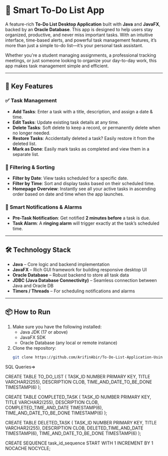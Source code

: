 # 📝 Smart To-Do List App

A feature-rich **To-Do List Desktop Application** built with **Java** and **JavaFX**, backed by an **Oracle Database**. This app is designed to help users stay organized, productive, and never miss important tasks. With an intuitive interface, time-based alerts, and powerful task management features, it’s more than just a simple to-do list—it’s your personal task assistant.

Whether you're a student managing assignments, a professional tracking meetings, or just someone looking to organize your day-to-day work, this app makes task management simple and efficient.

---

## 🌟 Key Features

### ✅ Task Management

- **Add Tasks**: Enter a task with a title, description, and assign a date & time.
- **Edit Tasks**: Update existing task details at any time.
- **Delete Tasks**: Soft delete to keep a record, or permanently delete when no longer needed.
- **Restore Tasks**: Accidentally deleted a task? Easily restore it from the deleted list.
- **Mark as Done**: Easily mark tasks as completed and view them in a separate list.

### 🔎 Filtering & Sorting

- **Filter by Date**: View tasks scheduled for a specific date.
- **Filter by Time**: Sort and display tasks based on their scheduled time.
- **Homepage Overview**: Instantly see all your active tasks in ascending order based on date and time when the app launches.

### 🔔 Smart Notifications & Alarms

- **Pre-Task Notification**: Get notified **2 minutes before** a task is due.
- **Task Alarm**: A **ringing alarm** will trigger exactly at the task’s scheduled time.

---

## 🛠 Technology Stack

- **Java** – Core logic and backend implementation
- **JavaFX** – Rich GUI framework for building responsive desktop UI
- **Oracle Database** – Robust backend to store all task data
- **JDBC (Java Database Connectivity)** – Seamless connection between Java and Oracle DB
- **Timers / Threads** – For scheduling notifications and alarms

---

## 📦 How to Run

1. Make sure you have the following installed:
   - Java JDK (17 or above)
   - JavaFX SDK
   - Oracle Database (any local or remote instance)
2. Clone the repository:
   ```bash
   git clone https://github.com/ArifinAbir/To-Do-List-Application-Using-JavaFX.git


SQL Queries=>

CREATE TABLE TO_DO_LIST (
    TASK_ID NUMBER PRIMARY KEY,
    TITLE VARCHAR2(255),
    DESCRIPTION CLOB,
    TIME_AND_DATE_TO_BE_DONE TIMESTAMP(6)
);

CREATE TABLE COMPLETED_TASK (
    TASK_ID NUMBER PRIMARY KEY,
    TITLE VARCHAR2(255),
    DESCRIPTION CLOB,
    COMPLETED_TIME_AND_DATE TIMESTAMP(6),
    TIME_AND_DATE_TO_BE_DONE TIMESTAMP(6)
);

CREATE TABLE DELETED_TASK (
    TASK_ID NUMBER PRIMARY KEY,
    TITLE VARCHAR2(255),
    DESCRIPTION CLOB,
    DELETED_TIME_AND_DATE TIMESTAMP(6),
    TIME_AND_DATE_TO_BE_DONE TIMESTAMP(6)
);

CREATE SEQUENCE task_id_sequence
  START WITH 1
  INCREMENT BY 1
  NOCACHE
  NOCYCLE;
